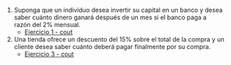 1. Suponga que un individuo desea invertir su capital en un banco y desea saber cuánto dinero ganará después de un mes si el banco paga a razón del 2% mensual.
	- [Ejercicio 1 - cout](ejercicio_1_cout.cpp)
2. Una tienda ofrece un descuento del 15% sobre el total de la compra y un cliente desea saber cuánto deberá pagar finalmente por su compra.
	- [Ejercicio 3 - cout](ejercicio_2_cout.cpp)


